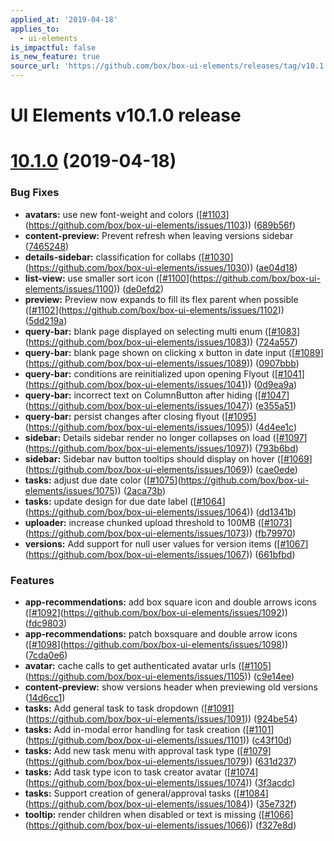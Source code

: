 ```yaml
---
applied_at: '2019-04-18'
applies_to:
  - ui-elements
is_impactful: false
is_new_feature: true
source_url: 'https://github.com/box/box-ui-elements/releases/tag/v10.1.0'
---
```


# UI Elements v10.1.0 release

# [10.1.0]([v10.0.0...v10.1.0](https://github.com/box/box-ui-elements/compare/v10.0.0...v10.1.0)) (2019-04-18)


### Bug Fixes

* **avatars:** use new font-weight and colors ([[#1103](https://github.com/box/box-ui-elements/pull/1103)](https://github.com/box/box-ui-elements/issues/1103)) ([689b56f](https://github.com/box/box-ui-elements/commit[689b56f](https://github.com/box/box-ui-elements/commit/689b56f)))
* **content-preview:** Prevent refresh when leaving versions sidebar ([7465248](https://github.com/box/box-ui-elements/commit[7465248](https://github.com/box/box-ui-elements/commit/7465248)))
* **details-sidebar:** classification for collabs ([[#1030](https://github.com/box/box-ui-elements/pull/1030)](https://github.com/box/box-ui-elements/issues/1030)) ([ae04d18](https://github.com/box/box-ui-elements/commit[ae04d18](https://github.com/box/box-ui-elements/commit/ae04d18)))
* **list-view:** use smaller sort icon ([[#1100](https://github.com/box/box-ui-elements/pull/1100)](https://github.com/box/box-ui-elements/issues/1100)) ([de0efd2](https://github.com/box/box-ui-elements/commit[de0efd2](https://github.com/box/box-ui-elements/commit/de0efd2)))
* **preview:** Preview now expands to fill its flex parent when possible ([[#1102](https://github.com/box/box-ui-elements/pull/1102)](https://github.com/box/box-ui-elements/issues/1102)) ([5dd219a](https://github.com/box/box-ui-elements/commit[5dd219a](https://github.com/box/box-ui-elements/commit/5dd219a)))
* **query-bar:** blank page displayed on selecting multi enum ([[#1083](https://github.com/box/box-ui-elements/pull/1083)](https://github.com/box/box-ui-elements/issues/1083)) ([724a557](https://github.com/box/box-ui-elements/commit[724a557](https://github.com/box/box-ui-elements/commit/724a557)))
* **query-bar:** blank page shown on clicking x button in date input ([[#1089](https://github.com/box/box-ui-elements/pull/1089)](https://github.com/box/box-ui-elements/issues/1089)) ([0907bbb](https://github.com/box/box-ui-elements/commit[0907bbb](https://github.com/box/box-ui-elements/commit/0907bbb)))
* **query-bar:** conditions are reinitialized upon opening Flyout ([[#1041](https://github.com/box/box-ui-elements/pull/1041)](https://github.com/box/box-ui-elements/issues/1041)) ([0d9ea9a](https://github.com/box/box-ui-elements/commit[0d9ea9a](https://github.com/box/box-ui-elements/commit/0d9ea9a)))
* **query-bar:** incorrect text on ColumnButton after hiding ([[#1047](https://github.com/box/box-ui-elements/pull/1047)](https://github.com/box/box-ui-elements/issues/1047)) ([e355a51](https://github.com/box/box-ui-elements/commit[e355a51](https://github.com/box/box-ui-elements/commit/e355a51)))
* **query-bar:** persist changes after closing flyout ([[#1095](https://github.com/box/box-ui-elements/pull/1095)](https://github.com/box/box-ui-elements/issues/1095)) ([4d4ee1c](https://github.com/box/box-ui-elements/commit[4d4ee1c](https://github.com/box/box-ui-elements/commit/4d4ee1c)))
* **sidebar:** Details sidebar render no longer collapses on load ([[#1097](https://github.com/box/box-ui-elements/pull/1097)](https://github.com/box/box-ui-elements/issues/1097)) ([793b6bd](https://github.com/box/box-ui-elements/commit[793b6bd](https://github.com/box/box-ui-elements/commit/793b6bd)))
* **sidebar:** Sidebar nav button tooltips should display on hover ([[#1069](https://github.com/box/box-ui-elements/pull/1069)](https://github.com/box/box-ui-elements/issues/1069)) ([cae0ede](https://github.com/box/box-ui-elements/commit[cae0ede](https://github.com/box/box-ui-elements/commit/cae0ede)))
* **tasks:** adjust due date color ([[#1075](https://github.com/box/box-ui-elements/pull/1075)](https://github.com/box/box-ui-elements/issues/1075)) ([2aca73b](https://github.com/box/box-ui-elements/commit[2aca73b](https://github.com/box/box-ui-elements/commit/2aca73b)))
* **tasks:** update design for due date label ([[#1064](https://github.com/box/box-ui-elements/pull/1064)](https://github.com/box/box-ui-elements/issues/1064)) ([dd1341b](https://github.com/box/box-ui-elements/commit[dd1341b](https://github.com/box/box-ui-elements/commit/dd1341b)))
* **uploader:** increase chunked upload threshold to 100MB ([[#1073](https://github.com/box/box-ui-elements/pull/1073)](https://github.com/box/box-ui-elements/issues/1073)) ([fb79970](https://github.com/box/box-ui-elements/commit[fb79970](https://github.com/box/box-ui-elements/commit/fb79970)))
* **versions:** Add support for null user values for version items ([[#1067](https://github.com/box/box-ui-elements/pull/1067)](https://github.com/box/box-ui-elements/issues/1067)) ([661bfbd](https://github.com/box/box-ui-elements/commit[661bfbd](https://github.com/box/box-ui-elements/commit/661bfbd)))


### Features

* **app-recommendations:** add box square icon and double arrows icons ([[#1092](https://github.com/box/box-ui-elements/pull/1092)](https://github.com/box/box-ui-elements/issues/1092)) ([fdc9803](https://github.com/box/box-ui-elements/commit[fdc9803](https://github.com/box/box-ui-elements/commit/fdc9803)))
* **app-recommendations:** patch boxsquare and double arrow icons ([[#1098](https://github.com/box/box-ui-elements/pull/1098)](https://github.com/box/box-ui-elements/issues/1098)) ([7cda0e6](https://github.com/box/box-ui-elements/commit[7cda0e6](https://github.com/box/box-ui-elements/commit/7cda0e6)))
* **avatar:** cache calls to get authenticated avatar urls ([[#1105](https://github.com/box/box-ui-elements/pull/1105)](https://github.com/box/box-ui-elements/issues/1105)) ([c9e14ee](https://github.com/box/box-ui-elements/commit[c9e14ee](https://github.com/box/box-ui-elements/commit/c9e14ee)))
* **content-preview:** show versions header when previewing old versions ([14d6cc1](https://github.com/box/box-ui-elements/commit[14d6cc1](https://github.com/box/box-ui-elements/commit/14d6cc1)))
* **tasks:** Add general task to task dropdown ([[#1091](https://github.com/box/box-ui-elements/pull/1091)](https://github.com/box/box-ui-elements/issues/1091)) ([924be54](https://github.com/box/box-ui-elements/commit[924be54](https://github.com/box/box-ui-elements/commit/924be54)))
* **tasks:** Add in-modal error handling for task creation ([[#1101](https://github.com/box/box-ui-elements/pull/1101)](https://github.com/box/box-ui-elements/issues/1101)) ([c43f10d](https://github.com/box/box-ui-elements/commit[c43f10d](https://github.com/box/box-ui-elements/commit/c43f10d)))
* **tasks:** Add new task menu with approval task type ([[#1079](https://github.com/box/box-ui-elements/pull/1079)](https://github.com/box/box-ui-elements/issues/1079)) ([631d237](https://github.com/box/box-ui-elements/commit[631d237](https://github.com/box/box-ui-elements/commit/631d237)))
* **tasks:** Add task type icon to task creator avatar ([[#1074](https://github.com/box/box-ui-elements/pull/1074)](https://github.com/box/box-ui-elements/issues/1074)) ([3f3acdc](https://github.com/box/box-ui-elements/commit[3f3acdc](https://github.com/box/box-ui-elements/commit/3f3acdc)))
* **tasks:** Support creation of general/approval tasks ([[#1084](https://github.com/box/box-ui-elements/pull/1084)](https://github.com/box/box-ui-elements/issues/1084)) ([35e732f](https://github.com/box/box-ui-elements/commit[35e732f](https://github.com/box/box-ui-elements/commit/35e732f)))
* **tooltip:** render children when disabled or text is missing ([[#1066](https://github.com/box/box-ui-elements/pull/1066)](https://github.com/box/box-ui-elements/issues/1066)) ([f327e8d](https://github.com/box/box-ui-elements/commit[f327e8d](https://github.com/box/box-ui-elements/commit/f327e8d)))



